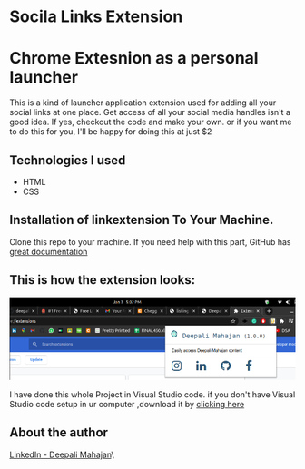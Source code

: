 # Socila Links Extension

# Chrome Extesnion as a personal launcher

This is a kind of launcher application extension used for adding all your social links at one place.
Get access of all your social media handles isn't a good idea.
If yes, checkout the code and make your own.
or if you want me to do this for you, I'll be happy for doing this at just $2

## Technologies I used

- HTML
- CSS

## Installation of linkextension To Your Machine.

Clone this repo to your machine. If you need help with this part, GitHub has [great documentation](https://help.github.com/articles/fork-a-repo/)

## This is how the extension looks:

![](Capture.png)

I have done this whole Project in Visual Studio code. if you don't have Visual Studio code setup in ur computer ,download it by [clicking here](https://code.visualstudio.com/Download)

## About the author

[LinkedIn - Deepali Mahajan](https://www.linkedin.com/in/deepali-mahajan-215b3a1aa/ "Deepali Mahajan's LinkedIn profile")\


```

```
